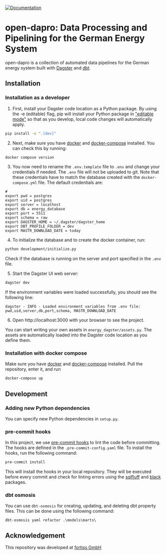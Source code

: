 [![Documentation](https://github.com/OpenEnergyPlatform/open-dapro/actions/workflows/gh-pages.yml/badge.svg)](https://openenergyplatform.github.io/open-dapro/)

# open-dapro: Data Processing and Pipelining for the German Energy System 

open-dapro is a collection of automated data pipelines for the German energy system built with [Dagster](https://dagster.io/) and [dbt](https://www.getdbt.com/).


## Installation

### Installation as a developer

1. First, install your Dagster code location as a Python package. By using the -e (editable) flag, pip will install your Python package in ["editable mode"](https://pip.pypa.io/en/latest/topics/local-project-installs/#editable-installs) so that as you develop, local code changes will automatically apply.

```bash
pip install -e ".[dev]"
```

2. Next, make sure you have [docker](https://www.docker.com/) and [docker-compose](https://docs.docker.com/compose/) installed. You can check this by running:

```bash
docker compose version
```


3. You now need to rename the `.env.template` file to `.env` and change your credentials if needed. The `.env` file will not be uploaded to git. Note that these credentials have to match the database created with the `docker-compose.yml` file. The default credentials are:


```
#
export pwd = postgres
export uid = postgres
export server = localhost
export db = energy_database
export port = 5511
export schema = raw
export DAGSTER_HOME = ~/.dagster/dagster_home
export DBT_PROFILE_FOLDER = dev
export MASTR_DOWNLOAD_DATE = today
```

4. To initialize the database and to create the docker container, run:

```bash
python development/initialize.py
```
Check if the database is running on the server and port specified in the `.env` file. 

5. Start the Dagster UI web server:

```bash
dagster dev
```

If the environment variables were loaded successfully, you should see the following line:

```
dagster - INFO - Loaded environment variables from .env file: pwd,uid,server,db,port,schema, MASTR_DOWNLOAD_DATE
```

6. Open http://localhost:3000 with your browser to see the project.

You can start writing your own assets in `energy_dagster/assets.py`. The assets are automatically loaded into the Dagster code location as you define them.

### Installation with docker compose

Make sure you have [docker](https://www.docker.com/) and [docker-compose](https://docs.docker.com/compose/) installed. Pull the repository, enter it, and run
```bash
docker-compose up
```

## Development
### Adding new Python dependencies

You can specify new Python dependencies in `setup.py`.


### pre-commit hooks
In this project, we use [pre-commit hooks](https://pre-commit.com/) to lint the code before committing. The hooks are defined in the `.pre-commit-config.yaml` file. To install the hooks, run the following command:

```bash
pre-commit install
```

This will install the hooks in your local repository. They will be executed before every commit and check for linting errors using the [sqlfluff](https://docs.sqlfluff.com/en/stable/) and [black](https://black.readthedocs.io/en/stable/) packages.

### dbt osmosis
You can use `dbt-osmosis` for creating, updating, and deleting dbt property files.
This can be done using the following command:

```
dbt-osmosis yaml refactor .\models\marts\
```

## Acknowledgement 
This repository was developed at [fortiss GmbH]()
